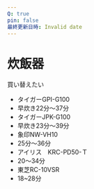 ```yaml
---
Q: true
pin: false
最終更新日時: Invalid date
---
```

# 炊飯器

買い替えたい

- タイガーGPI-G100  
- 早炊き22分～37分  
- タイガーJPK-G100  
- 早炊き23分～39分  
- 象印NW-VH10  
- 25分～36分  
- アイリス　KRC-PD50-Ｔ  
- 20～34分  
- 東芝RC-10VSR  
- 18~28分